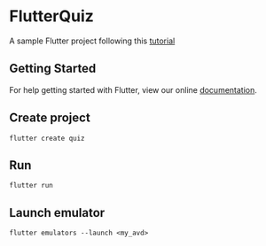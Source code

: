 # FlutterQuiz

A sample Flutter project following this [tutorial](https://www.youtube.com/watch?v=jBBl1tYkUnE)

## Getting Started

For help getting started with Flutter, view our online
[documentation](https://flutter.io/).

## Create project

`flutter create quiz`

## Run

`flutter run`

## Launch emulator

`flutter emulators --launch <my_avd>`
